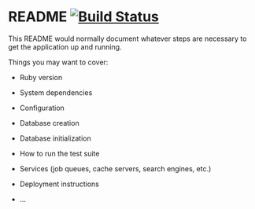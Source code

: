 # README [![Build Status](https://travis-ci.org/gvoz/flashcards.svg)](https://travis-ci.org/gvoz/flashcards.svg?branch=master)

This README would normally document whatever steps are necessary to get the
application up and running.

Things you may want to cover:

* Ruby version

* System dependencies

* Configuration

* Database creation

* Database initialization

* How to run the test suite

* Services (job queues, cache servers, search engines, etc.)

* Deployment instructions

* ...
